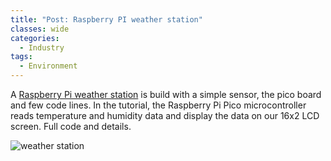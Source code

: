 ```yaml
---
title: "Post: Raspberry PI weather station"
classes: wide
categories:
  - Industry
tags:
  - Environment
---
```

A [Raspberry Pi weather station](https://www.tomshardware.com/uk/how-to/raspberry-pi-pico-weather-station) is build with a simple sensor, the pico board and few code lines. In the tutorial, the Raspberry Pi Pico microcontroller reads temperature and humidity data and display the data on our 16x2 LCD screen. Full code and details.

![weather station](https://cdn.mos.cms.futurecdn.net/7LN94azWu4NWfFrLxi7YPU-970-80.jpg.webp)
